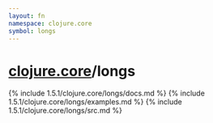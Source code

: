 ```yaml
---
layout: fn
namespace: clojure.core
symbol: longs
---
```


# [clojure.core](../)/longs

{% include 1.5.1/clojure.core/longs/docs.md %}
{% include 1.5.1/clojure.core/longs/examples.md %}
{% include 1.5.1/clojure.core/longs/src.md %}

